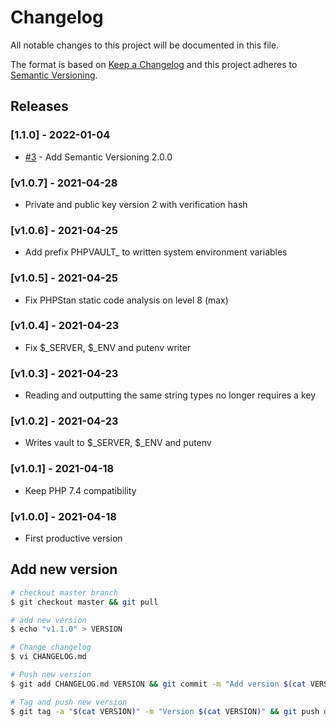 # Changelog

All notable changes to this project will be documented in this file.

The format is based on [Keep a Changelog](http://keepachangelog.com/en/1.0.0/)
and this project adheres to [Semantic Versioning](http://semver.org/spec/v2.0.0.html).

## Releases

### [1.1.0] - 2022-01-04

* [#3](https://github.com/ixnode/php-vault/issues/3) - Add Semantic Versioning 2.0.0

### [v1.0.7] - 2021-04-28

* Private and public key version 2 with verification hash

### [v1.0.6] - 2021-04-25

* Add prefix PHPVAULT_ to written system environment variables

### [v1.0.5] - 2021-04-25

* Fix PHPStan static code analysis on level 8 (max)

### [v1.0.4] - 2021-04-23

* Fix $_SERVER, $_ENV and putenv writer

### [v1.0.3] - 2021-04-23

* Reading and outputting the same string types no longer requires a key

### [v1.0.2] - 2021-04-23

* Writes vault to $_SERVER, $_ENV and putenv

### [v1.0.1] - 2021-04-18

* Keep PHP 7.4 compatibility

### [v1.0.0] - 2021-04-18

* First productive version

## Add new version

```bash
# checkout master branch
$ git checkout master && git pull

# add new version
$ echo "v1.1.0" > VERSION

# Change changelog
$ vi CHANGELOG.md

# Push new version
$ git add CHANGELOG.md VERSION && git commit -m "Add version $(cat VERSION)" && git push

# Tag and push new version
$ git tag -a "$(cat VERSION)" -m "Version $(cat VERSION)" && git push origin "$(cat VERSION)"
```
